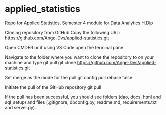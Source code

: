 # applied_statistics
Repo for Applied Statistics, Semester 4 module for Data Analytics H.Dip


Cloning repository from GitHub
Copy the following URL: https://github.com/Ange-Dvs/applied-statistics.git

Open CMDER or if using VS Code open the terminal pane

Navigate to the folder where you want to clone the repository to on your machine and type git pull git clone https://github.com/Ange-Dvs/applied-statistics.git

Set merge as the mode for the pull git config pull.rebase false

Initiate the pull of the GitHub repository git pull

If the pull has been successful, you should see folders (dao, docs, html and sql_setup) and files (.gitignore, dbconfig.py, readme.md, requirements.txt and server.py).
